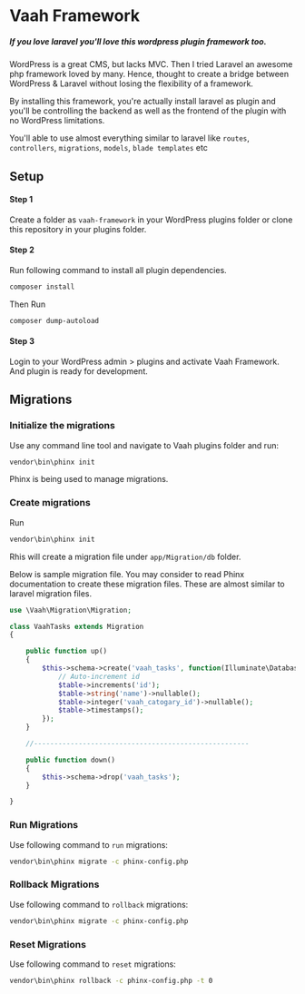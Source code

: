 # Vaah Framework
##### If you love laravel you'll love this wordpress plugin framework too.
 
WordPress is a great CMS, but lacks MVC. Then I tried Laravel an awesome php framework loved by many. Hence, thought to create a bridge between WordPress & Laravel without losing the flexibility of a framework.

By installing this framework, you're actually install laravel as plugin and you'll be controlling the backend as well as the frontend of the plugin with no WordPress limitations.
 
 You'll able to use almost everything similar to laravel like ```routes```, ```controllers```, ```migrations```, ```models```, ```blade templates```  etc

 ## Setup
 
 #### Step 1
 Create a folder as ```vaah-framework``` in your WordPress plugins folder or clone this repository in your plugins folder.
 
#### Step 2
  Run following command to install all plugin dependencies.
  
   ```bash
   composer install
   ```
  Then Run
 ```bash
 composer dump-autoload
 ```


#### Step 3
  Login to your WordPress admin > plugins and activate Vaah Framework. And plugin is ready for development. 


## Migrations

### Initialize the migrations
Use any command line tool and navigate to Vaah plugins folder and run:

 ```bash
 vendor\bin\phinx init
 ```
Phinx is being used to manage migrations.

### Create migrations
Run

 ```bash
 vendor\bin\phinx init
 ```
 Rhis will create a migration file under ```app/Migration/db``` folder.


Below is sample migration file. You may consider to read Phinx documentation to create these migration files. These are almost similar to laravel migration files.

```php
use \Vaah\Migration\Migration;

class VaahTasks extends Migration
{

    public function up()
    {
        $this->schema->create('vaah_tasks', function(Illuminate\Database\Schema\Blueprint $table){
            // Auto-increment id
            $table->increments('id');
            $table->string('name')->nullable();
            $table->integer('vaah_catogary_id')->nullable();
            $table->timestamps();
        });
    }

    //-----------------------------------------------------

    public function down()
    {
        $this->schema->drop('vaah_tasks');
    }

}
```

### Run Migrations
Use following command to ```run``` migrations:

 ```bash
vendor\bin\phinx migrate -c phinx-config.php
 ```


### Rollback Migrations
Use following command to ```rollback``` migrations:
               	
 ```bash
vendor\bin\phinx migrate -c phinx-config.php
 ```

### Reset Migrations

Use following command to ```reset``` migrations:
               	
 ```bash
vendor\bin\phinx rollback -c phinx-config.php -t 0
 ```
 
 
